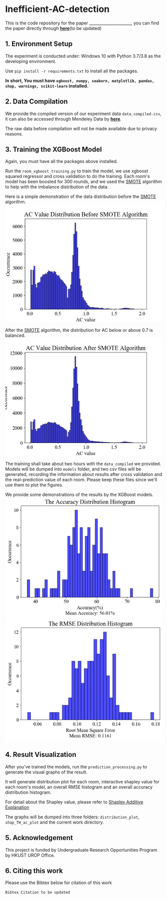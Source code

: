 # Inefficient-AC-detection

This is the code repository for the paper _____________________, you can find the paper directly through **[here](https://www.google.com)**(to be updated)


## 1. Environment Setup
The experiment is conducted under: Windows 10 with Python 3.7/3.8 as the developing environment.

Use `pip install -r requirements.txt` to install all the packages. 

**In short, You must have `xgboost, numpy, seaborn, matplotlib, pandas, shap, warnings, scikit-learn` installed.**

## 2. Data Compilation
We provide the compiled version of our experiment data `data_compiled.csv`, it can also be accessed through Mendeley Data by **[here](https://data.mendeley.com/datasets/2932z9dz6g/3)**. 

The raw data before compilation will not be made available due to privacy reasons.

## 3. Training the XGBoost Model

Again, you must have all the packages above installed.

Run the `room_xgboost_training.py` to train the model, we use xgboost squared regressor and cross validation to do the training. Each room's model has been boosted for 300 rounds, and we used the [SMOTE](https://doi.org/10.1613/jair.953) algorithm to help with the imbalance distribution of the data.

Here is a simple demonstration of the data distribution before the [SMOTE](https://doi.org/10.1613/jair.953) algorithm.
![SMOTE_before](SMOTE_before.png)

After the [SMOTE](https://doi.org/10.1613/jair.953) algorithm, the distribution for AC below or above 0.7 is balanced.
![SMOTE_after](SMOTE_After.png)
 
The training shall take about two hours with the `data_compiled` we provided. Models will be dumped into `models` folder, and two csv files
will be generated, recording the information about results after cross validation and the real-prediction value of each room. Please keep these files since we'll use them to plot the figures.

We provide some demonstrations of the results by the XGBoost models.
![Accuracy Distribution Histogram](AccDis.png)
![RMSE Distribution Histogram](RMSEDis.png)

## 4. Result Visualization

After you've trained the models, run the `prediction_processing.py` to generate the visual graphs of the result. 

It will generate distribution plot for each room, interactive shapley value for each room's model, an overall RMSE histogram and an overall accuracy distribution histogram.

For detail about the Shapley value, please refer to [Shapley Additive Explanation](https://github.com/slundberg/shap)

The graphs will be dumped into three folders: `distribution_plot`, `shap_TH_ac_plot` and the current work directory.


## 5. Acknowledgement

This project is funded by Undergraduate Research Opportunities Program by HKUST UROP Office.

## 6. Citing this work

Please use the Bibtex below for citation of this work

```
Bibtex Citation to be updated
```
